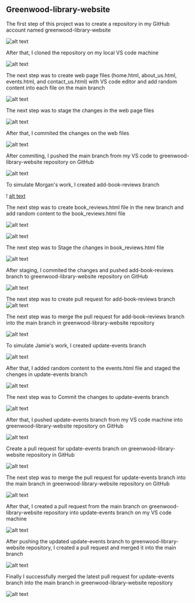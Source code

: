 ## __Greenwood-library-website__ ##

The first step of this project was to create a repository in my GitHub account named greenwood-library-website

![alt text](./images/Create-a-repository-1.png)


After that, I cloned the repository on my local VS code machine 

![alt text](./images/clone-repository-2.png)


The next step was to create web page files (home.html, about_us.html, events.html, and contact_us.html) with VS code editor and add random content into each file on the main branch

![alt text](./images/Create-web-page-files-3.png)


The next step was to stage the changes in the web page files

![alt text](./images/Stage-changes-4.png)


After that, I commited the changes on the web files

![alt text](./images/Commit-changes-5.png)


After commiting, I pushed the main branch from my VS code to greenwood-library-website repository on GitHub 

![alt text](./images/Push-Changes-6.png)


To simulate Morgan's work, I created add-book-reviews branch

! [alt text](./images/create-add-book-review-branch.png)


The next step was to create book_reviews.html file in the new branch and add random content to the book_reviews.html file

![alt text](./images/Add-book_reviews-file-to-new-branch.png)

![alt text](./images/Add-random-content-to-book_reviews-file.png)


The next step was to Stage the changes in book_reviews.html file

![alt text](./images/Stage-book_reviews.html-file.png)


After staging, I commited the changes and pushed add-book-reviews branch to greenwood-library-website repository on GitHub 

![alt text](./images/Push-add-book-reviews-branch-to-GitHub-repository.png)


The next step was to create pull request for add-book-reviews branch ![alt text](./images/create-pull-request-for-second-branch.png)


The next step was to merge the pull request for add-book-reviews branch into the main branch in greenwood-library-website repository

 ![alt text](./images/merge-pull-request.png)


To simulate Jamie's work, I created update-events branch

![alt text](./images/create-update-events-branch.png)


After that, I added random content to the events.html file and staged the chenges in update-events branch 

![alt text](./images/stage-updated-events.html-file.png)


 The next step was to Commit the changes to update-events branch 
 
 ![alt text](./images/commited-updated-events.html-file.png)


 After that, I pushed update-events branch from my VS code machine into greenwood-library-website repository on GitHub 
 
 ![alt text](./images/push-the-update-events-file-to-GitHub-repository.png)
  

Create a pull request for update-events branch on greenwood-library-website repository in GitHub

![alt text](./images/pull-request-for-updated-events-branch.png)


The next step was to merge the pull request for update-events branch into the main branch in greenwood-library-website repository on GitHub

![alt text](images/successfully-merged-pull-request-for-updated-events-branch.png)


After that, I created a pull request from the main branch on greenwood-library-website repository into update-events branch on my VS code machine

![alt text](images/pull-request-from-main-branch.png)


After pushing the updated update-events branch to greenwood-library-website repository, I created a pull request and merged it into the main branch

![alt text](images/Created-and-merged-latest-pullrequest-udated-events.png)

Finally I successfully merged the latest pull request for update-events branch into the main branch in greenwood-library-website repository

![alt text](images/successfully-merged-the-latest-pull-request-for-updated-events-branch.png)
